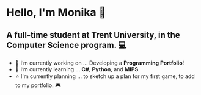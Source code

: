 # Hello, I'm Monika 🌠
## A full-time student at Trent University, in the Computer Science program. 💻

- 🔭 I’m currently working on ... Developing a **Programming Portfolio**!
- 🌱 I’m currently learning ... **C#**, **Python**, and **MIPS**.
- ⭐ I'm currently planning ... to sketch up a plan for my first game, to add to my portfolio. 🎮

<!--
**spoicyy/spoicyy** is a ✨ _special_ ✨ repository because its `README.md` (this file) appears on your GitHub profile.

Here are some ideas to get you started:
